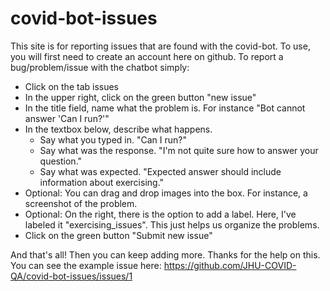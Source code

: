 # covid-bot-issues

This site is for reporting issues that are found with the covid-bot. To use, you will first need to create an account here on github. To report a bug/problem/issue with the chatbot simply:

*  Click on the tab issues
*  In the upper right, click on the green button "new issue"
*  In the title field, name what the problem is. For instance "Bot cannot answer 'Can I run?'"
*  In the textbox below, describe what happens.
   -  Say what you typed in. "Can I run?"
   -  Say what was the response. "I'm not quite sure how to answer your question."
   -  Say what was expected. "Expected answer should include information about exercising."
*  Optional: You can drag and drop images into the box. For instance, a screenshot of the problem.
*  Optional: On the right, there is the option to add a label. Here, I've labeled it "exercising_issues". This just helps us organize the problems.
*  Click on the green button "Submit new issue"

And that's all! Then you can keep adding more. Thanks for the help on this. You can see the example issue here: https://github.com/JHU-COVID-QA/covid-bot-issues/issues/1
